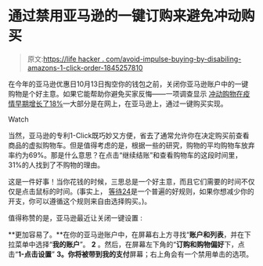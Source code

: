 # 通过禁用亚马逊的一键订购来避免冲动购买

> 原文:[https://life hacker . com/avoid-impulse-buying-by-disabiling-amazons-1-click-order-1845257810](https://lifehacker.com/avoid-impulse-buying-by-disabling-amazons-1-click-order-1845257810)

在今年的亚马逊优惠日10月13日掏空你的钱包之前，关闭你亚马逊账户中的一键购物是个好主意。如果它能帮助你避免买家反悔——一项调查显示 [冲动购物在疫情早期增长了18%](https://www.prnewswire.com/news-releases/americans-increased-impulse-spending-by-18-percent-during-the-covid-19-pandemic-according-to-new-survey-commissioned-by-slickdeals-301055530.html#:~:text=In%20a%20new%20poll%20in,up%2018%20percent%20to%20%24182.98.&text=According%20to%20the%20results%2C%20more,money%20in%20the%20long%20run.)—大部分是在网上，在亚马逊上，通过一键购买实现。

Watch

当然，亚马逊的专利1-Click既巧妙又方便，省去了通常允许你在决定购买前查看商品的虚拟购物车。但是值得考虑的是，根据一些的研究，购物的平均购物车放弃率约为69%。那是什么意思？在点击“继续结账”和查看购物车的这段时间里，31%的人找到了不购物的理由。

这是一件好事！当你花钱的时候，三思总是一个好主意，而且它们需要的时间不仅仅是点击鼠标的时间。(事实上， [等待24](https://www.crown.org/radio/savings-tip-wait-24-hours/)是一个普遍的好规则，如果你想减少你的开支，你可以遵循这个规则来自由选择购买。)。

值得称赞的是，亚马逊最近让关闭一键设置 :

**更加容易了。**在你的亚马逊账户中，在屏幕右上方寻找“**账户和列表**，并在下拉菜单中选择“**我的账户**”。
**2** 。然后，在屏幕左下角的“**订购和购物偏好**下，点击“**1-点击设置**”
**3。**你将被带到**我的支付**屏幕；右上角会有一个禁用单击的选项。